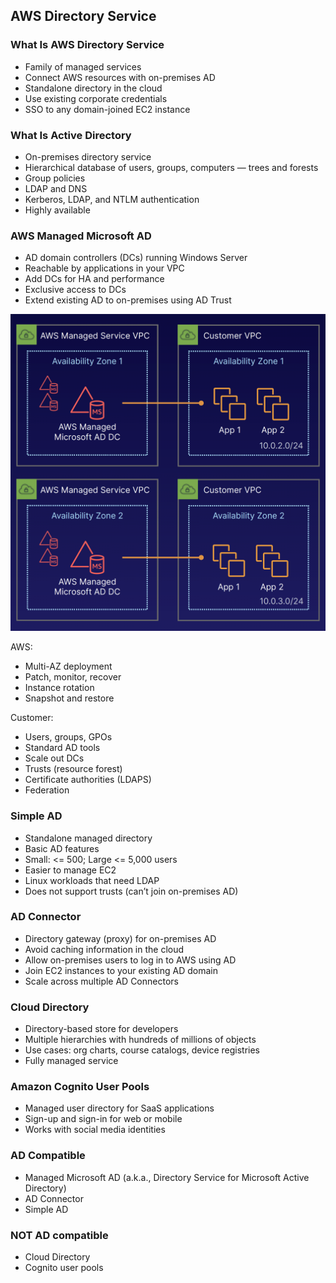 ## AWS Directory Service

### What Is AWS Directory Service
- Family of managed services
- Connect AWS resources with on-premises AD
- Standalone directory in the cloud
- Use existing corporate credentials
- SSO to any domain-joined EC2 instance

### What Is Active Directory
- On-premises directory service
- Hierarchical database of users, groups, computers — trees and forests
- Group policies
- LDAP and DNS
- Kerberos, LDAP, and NTLM authentication
- Highly available

### AWS Managed Microsoft AD
- AD domain controllers (DCs) running Windows Server
- Reachable by applications in your VPC
- Add DCs for HA and performance
- Exclusive access to DCs
- Extend existing AD to on-premises using AD Trust

![MSAD](images/01-MSAD.png)

AWS:
- Multi-AZ deployment
- Patch, monitor, recover
- Instance rotation
- Snapshot and restore

Customer:
- Users, groups, GPOs
- Standard AD tools
- Scale out DCs
- Trusts (resource forest)
- Certificate authorities (LDAPS)
- Federation

### Simple AD
- Standalone managed directory
- Basic AD features
- Small: <= 500; Large <= 5,000 users
- Easier to manage EC2
- Linux workloads that need LDAP
- Does not support trusts (can’t join on-premises AD)

### AD Connector
- Directory gateway (proxy) for on-premises AD
- Avoid caching information in the cloud
- Allow on-premises users to log in to AWS using AD
- Join EC2 instances to your existing AD domain
- Scale across multiple AD Connectors

### Cloud Directory
- Directory-based store for developers
- Multiple hierarchies with hundreds of millions of objects
- Use cases: org charts, course catalogs, device registries
- Fully managed service

### Amazon Cognito User Pools
- Managed user directory for SaaS applications
- Sign-up and sign-in for web or mobile
- Works with social media identities

### AD Compatible
- Managed Microsoft AD (a.k.a., Directory Service for Microsoft Active Directory)
- AD Connector
- Simple AD

### NOT AD compatible
- Cloud Directory
- Cognito user pools